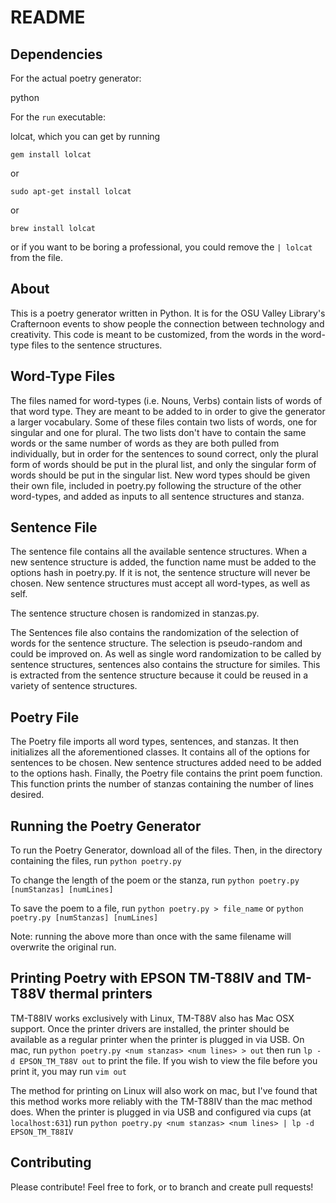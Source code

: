 README
======

Dependencies
------------
For the actual poetry generator:

python

For the `run` executable:

lolcat, which you can get by running

`gem install lolcat`

or

`sudo apt-get install lolcat`

or

`brew install lolcat`

or if you want to be boring a professional, you could remove the `| lolcat` from
the file.

About
------
  This is a poetry generator written in Python. It is for the OSU Valley
Library's Crafternoon events to show people the connection between technology
and creativity. This code is meant to be customized, from the words in the
word-type files to the sentence structures.

Word-Type Files
---------------
  The files named for word-types (i.e. Nouns, Verbs) contain lists of words of
that word type. They are meant to be added to in order to give the generator a
larger vocabulary. Some of these files contain two lists of words, one for
singular and one for plural. The two lists don't have to contain the same words
or the same number of words as they are both pulled from individually, but in
order for the sentences to sound correct, only the plural form of words should
be put in the plural list, and only the singular form of words should be put in
the singular list. New word types should be given their own file, included in
poetry.py following the structure of the other word-types, and added as inputs
to all sentence structures and stanza.

Sentence File
-------------
  The sentence file contains all the available sentence structures. When a new
sentence structure is added, the function name must be added to the options hash
in poetry.py. If it is not, the sentence structure will never be chosen. New
sentence structures must accept all word-types, as well as self.

  The sentence structure chosen is randomized in stanzas.py.

  The Sentences file also contains the randomization of the selection of words
for the sentence structure. The selection is pseudo-random and could be improved
on. As well as single word randomization to be called by sentence structures,
sentences also contains the structure for similes. This is extracted from the
sentence structure because it could be reused in a variety of sentence
structures.

Poetry File
-----------
  The Poetry file imports all word types, sentences, and stanzas. It then
initializes all the aforementioned classes. It contains all of the options for
sentences to be chosen. New sentence structures added need to be added to the
options hash. Finally, the Poetry file contains the print poem function. This
function prints the number of stanzas containing the number of lines desired.

Running the Poetry Generator
----------------------------
  To run the Poetry Generator, download all of the files. Then, in the directory
containing the files, run `python poetry.py`

  To change the length of the poem or the stanza, run `python poetry.py
[numStanzas] [numLines]`

  To save the poem to a file, run `python poetry.py > file_name` or `python
poetry.py [numStanzas] [numLines]`

  Note: running the above more than once with the same filename will overwrite
the original run.

Printing Poetry with EPSON TM-T88IV and TM-T88V thermal printers
----------------------------------------------------------------
  TM-T88IV works exclusively with Linux, TM-T88V also has Mac OSX support.
  Once the printer drivers are installed, the printer should be available as a
regular printer when the printer is plugged in via USB.
  On mac, run `python poetry.py <num stanzas> <num lines> > out` then run `lp -d
EPSON_TM_T88V out` to print the file. If you wish to view the file before you
print it, you may run `vim out`

  The method for printing on Linux will also work on mac, but I've found that
this method works more reliably with the TM-T88IV than the mac method does. When
the printer is plugged in via USB and configured via cups (at `localhost:631`)
run `python poetry.py <num stanzas> <num lines> | lp -d EPSON_TM_T88IV`

Contributing
-------------
  Please contribute!
  Feel free to fork, or to branch and create pull requests!
